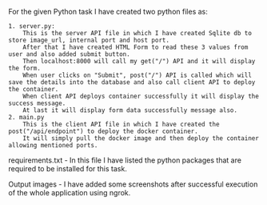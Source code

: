 For the given Python task I have created two python files as:

    1. server.py:
        This is the server API file in which I have created Sqlite db to store image_url, internal port and host port.
        After that I have created HTML Form to read these 3 values from user and also added submit button.
        Then localhost:8000 will call my get("/") API and it will display the form.
        When user clicks on "Submit", post("/") API is called which will save the details into the database and also call client API to deploy the container.
        When client API deploys container successfully it will display the success message.
        At last it will display form data successfully message also.
    2. main.py
        This is the client API file in which I have created the post("/api/endpoint") to deploy the docker container.
        It will simply pull the docker image and then deploy the container allowing mentioned ports.
        
requirements.txt - In this file I have listed the python packages that are required to be installed for this task.

Output images - I have added some screenshots after successful execution of the whole application using ngrok.

